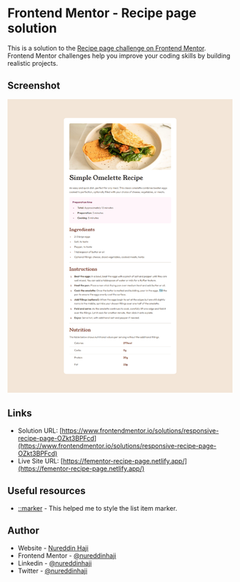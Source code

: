 
# Frontend Mentor - Recipe page solution
This is a solution to the [Recipe page challenge on Frontend Mentor](https://www.frontendmentor.io/challenges/recipe-page-KiTsR8QQKm). Frontend Mentor challenges help you improve your coding skills by building realistic projects.

## Screenshot

![](/screenshot/Frontend-Mentor-Recipe-page.png)

## Links

- Solution URL: [https://www.frontendmentor.io/solutions/responsive-recipe-page-OZkt3BPFcd](https://www.frontendmentor.io/solutions/responsive-recipe-page-OZkt3BPFcd)
- Live Site URL: [https://fementor-recipe-page.netlify.app/](https://fementor-recipe-page.netlify.app/)

## Useful resources

- [::marker](https://developer.mozilla.org/en-US/docs/Web/CSS/::marker) - This helped me to style the list item marker.

## Author
- Website - [Nureddin Haji](https://www.your-site.com)
- Frontend Mentor - [@nureddinhaji](https://www.frontendmentor.io/profile/nureddinhaji)
- Linkedin - [@nureddinhaji](https://www.twitter.com/nureddinhaji)
- Twitter - [@nureddinhaji](https://www.linkedin.com/in/nureddinhaji)